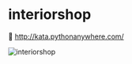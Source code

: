 # interiorshop

🔗 http://kata.pythonanywhere.com/

![interiorshop](https://user-images.githubusercontent.com/83788662/142291446-4de7054b-0ecd-422f-98d7-41ee3ca5a854.jpg)
